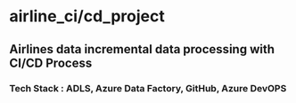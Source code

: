 # airline_ci/cd_project
## Airlines data incremental data processing with CI/CD Process
### Tech Stack : ADLS, Azure Data Factory, GitHub, Azure DevOPS


